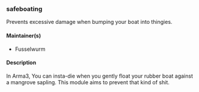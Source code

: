 ### safeboating

Prevents excessive damage when bumping your boat into thingies.

#### Maintainer(s)

* Fusselwurm

#### Description

In Arma3, You can insta-die when you gently float your rubber boat against a mangrove sapling.
This module aims to prevent that kind of shit.
